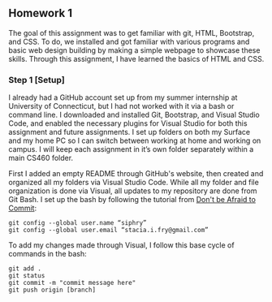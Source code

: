 ## Homework 1  
The goal of this assignment was to get familiar with git, HTML, Bootstrap, and CSS. To do, we
installed and got familiar with various programs and basic web design building by making
a simple webpage to showcase these skills. Through this assignment, I have learned the basics 
of HTML and CSS. 

### Step 1 [Setup]  
I already had a GitHub account set up from my summer internship at University of Connecticut, but I had not worked with it via a bash or command line. I downloaded and installed Git, Bootstrap, and Visual Studio Code, and enabled the necessary plugins for Visual Studio for both this assignment and future assignments. I set up folders on both my Surface and my home PC so I can switch between working at home and working on campus. I will keep each assignment in it’s own folder separately within a main CS460 folder. 

First I added an empty README through GitHub's website, then created and organized all my folders via Visual Studio Code. While all my folder and file organization is done via
Visual, all updates to my repository are done from Git Bash. I set up the bash by following the tutorial from [Don't be Afraid to Commit](https://dont-be-afraid-to-commit.readthedocs.io/en/latest/git/commandlinegit.html):

```
git config --global user.name “siphry”
git config --global user.email “stacia.i.fry@gmail.com”
```

To add my changes made through Visual, I follow this base cycle of commands in the bash:

```
git add . 
git status
git commit -m "commit message here"
git push origin [branch]
```
